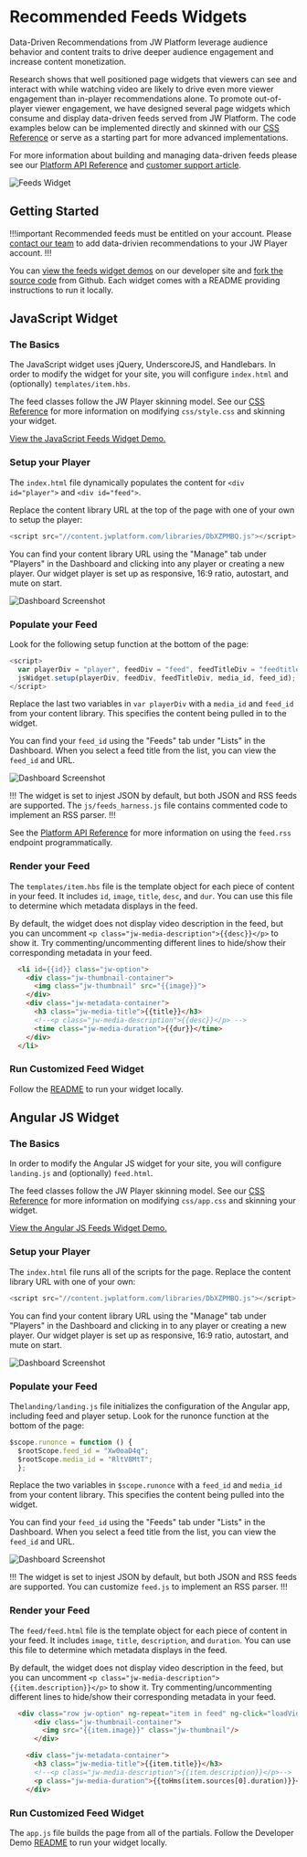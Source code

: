 # Recommended Feeds Widgets

Data-Driven Recommendations from JW Platform leverage audience behavior and content traits to drive deeper audience engagement and increase content monetization. 

Research shows that well positioned page widgets that viewers can see and interact with while watching video are likely to drive even more viewer engagement than in-player recommendations alone. To promote out-of-player viewer engagement, we have designed several page widgets which consume and display data-driven feeds served from JW Platform. The code examples below can be implemented directly and skinned with our [CSS Reference](/delivery-api/widgets/playlist-widget-css-reference.md) or serve as a starting part for more advanced implementations. 

For more information about building and managing data-driven feeds please see our [Platform API Reference](//developer.jwplayer.com/jw-platform/reference/v1/urls/feeds.html) and [customer support article](//support.jwplayer.com/customer/en/portal/articles/2383600-building-managing-data-driven-feeds).

![Feeds Widget](/images/playlist-widget.png)

## Getting Started

!!!important
Recommended feeds must be entitled on your account. Please [contact our team](https://www.jwplayer.com/contact-us/?utm_source=developer&utm_medium=CTA&utm_campaign=platform-docs) to add data-drivien recommendations to your JW Player account.
!!!

You can [view the feeds widget demos](//developer.jwplayer.com/jw-player/demos/customization/) on our developer site and [fork the source code](//github.com/jwplayer/jwdeveloper-demos/tree/master/demos/customization/) from Github. Each widget comes with a README providing instructions to run it locally.

## JavaScript Widget

### The Basics

The JavaScript widget uses jQuery, UnderscoreJS, and Handlebars. In order to modify the widget for your site, you will configure `index.html` and (optionally) `templates/item.hbs`. 

The feed classes follow the JW Player skinning model. See our [CSS Reference](/delivery-api/widgets/playlist-widget-css-reference.md) for more information on modifying `css/style.css` and skinning your widget. 

[View the JavaScript Feeds Widget Demo.](//developer.jwplayer.com/jw-player/demos/customization/feeds-js/)

### Setup your Player

The `index.html` file dynamically populates the content for `<div id="player">` and `<div id="feed">`.

Replace the content library URL at the top of the page with one of your own to setup the player:

```javascript
<script src="//content.jwplatform.com/libraries/DbXZPMBQ.js"></script>
```

You can find your content library URL using the "Manage" tab under "Players" in the Dashboard and clicking into any player or creating a new player. Our widget player is set up as responsive, 16:9 ratio, autostart, and mute on start.

![Dashboard Screenshot](/images/library-url.png)

### Populate your Feed

Look for the following setup function at the bottom of the page:

```javascript
<script>
  var playerDiv = "player", feedDiv = "feed", feedTitleDiv = "feedtitle", media_id = "uNXCVIsW", feed_id = "Xw0oaD4q";
  jsWidget.setup(playerDiv, feedDiv, feedTitleDiv, media_id, feed_id);
</script>
```

Replace the last two variables in `var playerDiv` with a `media_id` and `feed_id` from your content library. This specifies the content being pulled in to the widget.

You can find your `feed_id` using the "Feeds" tab under "Lists" in the Dashboard. When you select a feed title from the list, you can view the `feed_id` and URL.

![Dashboard Screenshot](/images/playlist-dashboard.png)

!!!
The widget is set to injest JSON by default, but both JSON and RSS feeds are supported. The `js/feeds_harness.js` file contains commented code to implement an RSS parser.
!!!

See the [Platform API Reference](//developer.jwplayer.com/jw-platform/reference/v1/urls/feeds.html) for more information on using the `feed.rss` endpoint programmatically.

### Render your Feed

The `templates/item.hbs` file is the template object for each piece of content in your feed. It includes `id`, `image`, `title`, `desc`, and `dur`. You can use this file to determine which metadata displays in the feed.

By default, the widget does not display video description in the feed, but you can uncomment `<p class="jw-media-description">{{desc}}</p>` to show it. Try commenting/uncommenting different lines to hide/show their corresponding metadata in your feed.

```HTML
  <li id={{id}} class="jw-option">
    <div class="jw-thumbnail-container">
      <img class="jw-thumbnail" src="{{image}}">
    </div>
    <div class="jw-metadata-container">
      <h3 class="jw-media-title">{{title}}</h3>
      <!--<p class="jw-media-description">{{desc}}</p> -->
      <time class="jw-media-duration">{{dur}}</time>
    </div>
  </li>
```

### Run Customized Feed Widget

Follow the [README](//github.com/jwplayer/jwdeveloper-demos/tree/master/demos/customization/feeds-js/README.md) to run your widget locally.

## Angular JS Widget

### The Basics

In order to modify the Angular JS widget for your site, you will configure `landing.js` and (optionally) `feed.html`.

The feed classes follow the JW Player skinning model. See our [CSS Reference](/building_your_site/widgets/feeds_widget_css_reference.md) for more information on modifying `css/app.css` and skinning your widget. 

[View the Angular JS Feeds Widget Demo.](//developer.jwplayer.com/jw-player/demos/customization/feeds-angular-js/#/feedExample)

### Setup your Player

The `index.html` file runs all of the scripts for the page. Replace the content library URL with one of your own:

```javascript
<script src="//content.jwplatform.com/libraries/DbXZPMBQ.js"></script>
```

You can find your content library URL using the "Manage" tab under "Players" in the Dashboard and clicking in to any player or creating a new player. Our widget player is set up as responsive, 16:9 ratio, autostart, and mute on start.

![Dashboard Screenshot](/images/library-url.png)

### Populate your Feed

The`landing/landing.js` file initializes the configuration of the Angular app, including feed and player setup. Look for the runonce function at the bottom of the page:

```javascript
$scope.runonce = function () {
  $rootScope.feed_id = "Xw0oaD4q";
  $rootScope.media_id = "RltV8MtT";
  };
```

Replace the two variables in `$scope.runonce` with a `feed_id` and `media_id` from your content library. This specifies the content being pulled into the widget.

You can find your `feed_id` using the "Feeds" tab under "Lists" in the Dashboard. When you select a feed title from the list, you can view the `feed_id` and URL.

![Dashboard Screenshot](/images/playlist-dashboard.png)

!!!
The widget is set to injest JSON by default, but both JSON and RSS feeds are supported. You can customize `feed.js` to implement an RSS parser.
!!!

### Render your Feed

The `feed/feed.html` file is the template object for each piece of content in your feed. It includes `image`, `title`, `description`, and `duration`. You can use this file to determine which metadata displays in the feed.

By default, the widget does not display video description in the feed, but you can uncomment `<p class="jw-media-description">{{item.description}}</p>` to show it. Try commenting/uncommenting different lines to hide/show their corresponding metadata in your feed.

```HTML
  <div class="row jw-option" ng-repeat="item in feed" ng-click="loadVideo(item)">
      <div class="jw-thumbnail-container">
        <img src="{{item.image}}" class="jw-thumbnail"/>
      </div>

    <div class="jw-metadata-container">
      <h3 class="jw-media-title">{{item.title}}</h3>
      <!--<p class="jw-media-description">{{item.description}}</p>-->
      <p class="jw-media-duration">{{toHms(item.sources[0].duration)}}</p>
    </div>
```

### Run Customized Feed Widget

The `app.js` file builds the page from all of the partials. Follow the Developer Demo [README](//github.com/jwplayer/jwdeveloper-demos/blob/developer-showcase/README.md) to run your widget locally.